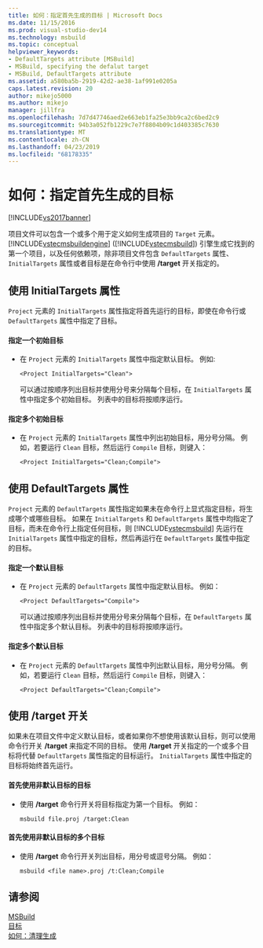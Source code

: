 ```yaml
---
title: 如何：指定首先生成的目标 | Microsoft Docs
ms.date: 11/15/2016
ms.prod: visual-studio-dev14
ms.technology: msbuild
ms.topic: conceptual
helpviewer_keywords:
- DefaultTargets attribute [MSBuild]
- MSBuild, specifying the defalut target
- MSBuild, DefaultTargets attribute
ms.assetid: a580ba5b-2919-42d2-ae38-1af991e0205a
caps.latest.revision: 20
author: mikejo5000
ms.author: mikejo
manager: jillfra
ms.openlocfilehash: 7d7d47746aed2e663eb1fa25e3bb9ca2c6bed2c9
ms.sourcegitcommit: 94b3a052fb1229c7e7f8804b09c1d403385c7630
ms.translationtype: MT
ms.contentlocale: zh-CN
ms.lasthandoff: 04/23/2019
ms.locfileid: "68178335"
---
```

# <a name="how-to-specify-which-target-to-build-first"></a>如何：指定首先生成的目标
[!INCLUDE[vs2017banner](../includes/vs2017banner.md)]

项目文件可以包含一个或多个用于定义如何生成项目的 `Target` 元素。 [!INCLUDE[vstecmsbuildengine](../includes/vstecmsbuildengine-md.md)] ([!INCLUDE[vstecmsbuild](../includes/vstecmsbuild-md.md)]) 引擎生成它找到的第一个项目，以及任何依赖项，除非项目文件包含 `DefaultTargets` 属性、`InitialTargets` 属性或者目标是在命令行中使用 **/target** 开关指定的。  
  
## <a name="using-the-initialtargets-attribute"></a>使用 InitialTargets 属性  
 `Project` 元素的 `InitialTargets` 属性指定将首先运行的目标，即使在命令行或 `DefaultTargets` 属性中指定了目标。  
  
#### <a name="to-specify-one-initial-target"></a>指定一个初始目标  
  
- 在 `Project` 元素的 `InitialTargets` 属性中指定默认目标。 例如:  
  
   `<Project InitialTargets="Clean">`  
  
  可以通过按顺序列出目标并使用分号来分隔每个目标，在 `InitialTargets` 属性中指定多个初始目标。 列表中的目标将按顺序运行。  
  
#### <a name="to-specify-more-than-one-initial-target"></a>指定多个初始目标  
  
- 在 `Project` 元素的 `InitialTargets` 属性中列出初始目标，用分号分隔。 例如，若要运行 `Clean` 目标，然后运行 `Compile` 目标，则键入：  
  
     `<Project InitialTargets="Clean;Compile">`  
  
## <a name="using-the-defaulttargets-attribute"></a>使用 DefaultTargets 属性  
 `Project` 元素的 `DefaultTargets` 属性指定如果未在命令行上显式指定目标，将生成哪个或哪些目标。 如果在 `InitialTargets` 和 `DefaultTargets` 属性中均指定了目标，而未在命令行上指定任何目标，则 [!INCLUDE[vstecmsbuild](../includes/vstecmsbuild-md.md)] 先运行在 `InitialTargets` 属性中指定的目标，然后再运行在 `DefaultTargets` 属性中指定的目标。  
  
#### <a name="to-specify-one-default-target"></a>指定一个默认目标  
  
- 在 `Project` 元素的 `DefaultTargets` 属性中指定默认目标。 例如：  
  
   `<Project DefaultTargets="Compile">`  
  
  可以通过按顺序列出目标并使用分号来分隔每个目标，在 `DefaultTargets` 属性中指定多个默认目标。 列表中的目标将按顺序运行。  
  
#### <a name="to-specify-more-than-one-default-target"></a>指定多个默认目标  
  
- 在 `Project` 元素的 `DefaultTargets` 属性中列出默认目标，用分号分隔。 例如，若要运行 `Clean` 目标，然后运行 `Compile` 目标，则键入：  
  
     `<Project DefaultTargets="Clean;Compile">`  
  
## <a name="using-the-target-switch"></a>使用 /target 开关  
 如果未在项目文件中定义默认目标，或者如果你不想使用该默认目标，则可以使用命令行开关 **/target** 来指定不同的目标。 使用 **/target** 开关指定的一个或多个目标将代替 `DefaultTargets` 属性指定的目标运行。 `InitialTargets` 属性中指定的目标将始终首先运行。  
  
#### <a name="to-use-a-target-other-than-the-default-target-first"></a>首先使用非默认目标的目标  
  
- 使用 **/target** 命令行开关将目标指定为第一个目标。 例如：  
  
     `msbuild file.proj /target:Clean`  
  
#### <a name="to-use-several-targets-other-than-the-default-targets-first"></a>首先使用非默认目标的多个目标  
  
- 使用 **/target** 命令行开关列出目标，用分号或逗号分隔。 例如：  
  
     `msbuild <file name>.proj /t:Clean;Compile`  
  
## <a name="see-also"></a>请参阅
  [MSBuild](msbuild.md)  
 [目标](../msbuild/msbuild-targets.md)   
 [如何：清理生成](../msbuild/how-to-clean-a-build.md)
